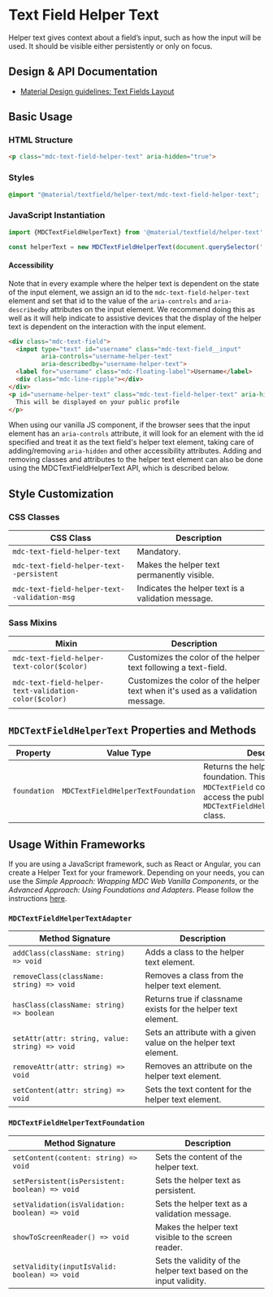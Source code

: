 <!--docs:
title: "Text Field Helper Text"
layout: detail
section: components
excerpt: "The helper text provides supplemental information and/or validation messages to users"
iconId: text_field
path: /catalog/input-controls/text-field/helper-text/
-->

# Text Field Helper Text

Helper text gives context about a field’s input, such as how the input will be used. It should be visible either persistently or only on focus.

## Design & API Documentation

<ul class="icon-list">
  <li class="icon-list-item icon-list-item--spec">
    <a href="https://material.io/guidelines/components/text-fields.html#text-fields-layout">Material Design guidelines: Text Fields Layout</a>
  </li>
</ul>

## Basic Usage

### HTML Structure

```html
<p class="mdc-text-field-helper-text" aria-hidden="true">
```

### Styles

```scss
@import "@material/textfield/helper-text/mdc-text-field-helper-text";
```

### JavaScript Instantiation

```js
import {MDCTextFieldHelperText} from '@material/textfield/helper-text';

const helperText = new MDCTextFieldHelperText(document.querySelector('.mdc-text-field-helper-text'));
```

#### Accessibility

Note that in every example where the helper text is dependent on the state of the input element, we
assign an id to the `mdc-text-field-helper-text` element and set that id to the value of the
`aria-controls` and `aria-describedby` attributes on the input element. We recommend doing this as well as it will help
indicate to assistive devices that the display of the helper text is dependent on the interaction with
the input element.

```html
<div class="mdc-text-field">
  <input type="text" id="username" class="mdc-text-field__input"
         aria-controls="username-helper-text"
         aria-describedby="username-helper-text">
  <label for="username" class="mdc-floating-label">Username</label>
  <div class="mdc-line-ripple"></div>
</div>
<p id="username-helper-text" class="mdc-text-field-helper-text" aria-hidden="true">
  This will be displayed on your public profile
</p>
```

When using our vanilla JS component, if the browser sees that the input element has an `aria-controls`
attribute, it will look for an element with the id specified and treat it as the text field's helper
text element, taking care of adding/removing `aria-hidden` and other accessibility attributes. Adding
and removing classes and attributes to the helper text element can also be done using the
MDCTextFieldHelperText API, which is described below.

## Style Customization

### CSS Classes

CSS Class | Description
--- | ---
`mdc-text-field-helper-text` | Mandatory.
`mdc-text-field-helper-text--persistent` | Makes the helper text permanently visible.
`mdc-text-field-helper-text--validation-msg` | Indicates the helper text is a validation message.

### Sass Mixins

Mixin | Description
--- | ---
`mdc-text-field-helper-text-color($color)` | Customizes the color of the helper text following a text-field.
`mdc-text-field-helper-text-validation-color($color)` | Customizes the color of the helper text when it's used as a validation message.

## `MDCTextFieldHelperText` Properties and Methods

Property | Value Type | Description
--- | --- | ---
`foundation` | `MDCTextFieldHelperTextFoundation` | Returns the helper text's foundation. This allows the parent `MDCTextField` component to access the public methods on the `MDCTextFieldHelperTextFoundation` class.

## Usage Within Frameworks

If you are using a JavaScript framework, such as React or Angular, you can create a Helper Text for your framework. Depending on your needs, you can use the _Simple Approach: Wrapping MDC Web Vanilla Components_, or the _Advanced Approach: Using Foundations and Adapters_. Please follow the instructions [here](../../../docs/integrating-into-frameworks.md).

### `MDCTextFieldHelperTextAdapter`

Method Signature | Description
--- | ---
`addClass(className: string) => void` | Adds a class to the helper text element.
`removeClass(className: string) => void` | Removes a class from the helper text element.
`hasClass(className: string) => boolean` | Returns true if classname exists for the helper text element.
`setAttr(attr: string, value: string) => void` | Sets an attribute with a given value on the helper text element.
`removeAttr(attr: string) => void` | Removes an attribute on the helper text element.
`setContent(attr: string) => void` | Sets the text content for the helper text element.

### `MDCTextFieldHelperTextFoundation`

Method Signature | Description
--- | ---
`setContent(content: string) => void` | Sets the content of the helper text.
`setPersistent(isPersistent: boolean) => void` | Sets the helper text as persistent.
`setValidation(isValidation: boolean) => void` | Sets the helper text as a validation message.
`showToScreenReader() => void` | Makes the helper text visible to the screen reader.
`setValidity(inputIsValid: boolean) => void` | Sets the validity of the helper text based on the input validity.
